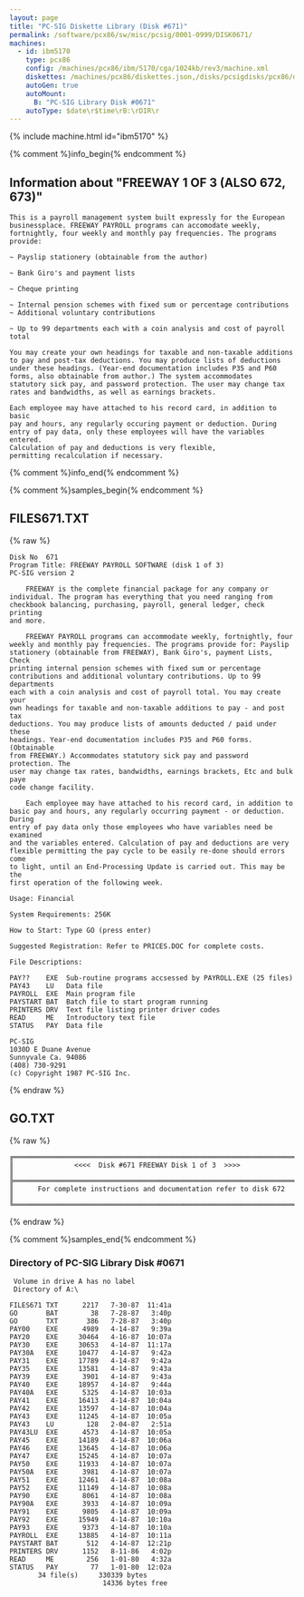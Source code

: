 ```yaml
---
layout: page
title: "PC-SIG Diskette Library (Disk #671)"
permalink: /software/pcx86/sw/misc/pcsig/0001-0999/DISK0671/
machines:
  - id: ibm5170
    type: pcx86
    config: /machines/pcx86/ibm/5170/cga/1024kb/rev3/machine.xml
    diskettes: /machines/pcx86/diskettes.json,/disks/pcsigdisks/pcx86/diskettes.json
    autoGen: true
    autoMount:
      B: "PC-SIG Library Disk #0671"
    autoType: $date\r$time\rB:\rDIR\r
---
```


{% include machine.html id="ibm5170" %}

{% comment %}info_begin{% endcomment %}

## Information about "FREEWAY 1 OF 3 (ALSO 672, 673)"

    This is a payroll management system built expressly for the European
    businessplace. FREEWAY PAYROLL programs can accomodate weekly,
    fortnightly, four weekly and monthly pay frequencies. The programs
    provide:
    
    ~ Payslip stationery (obtainable from the author)
    
    ~ Bank Giro's and payment lists
    
    ~ Cheque printing
    
    ~ Internal pension schemes with fixed sum or percentage contributions
    ~ Additional voluntary contributions
    
    ~ Up to 99 departments each with a coin analysis and cost of payroll
    total
    
    You may create your own headings for taxable and non-taxable additions
    to pay and post-tax deductions. You may produce lists of deductions
    under these headings. (Year-end documentation includes P35 and P60
    forms, also obtainable from author.) The system accommodates
    statutory sick pay, and password protection. The user may change tax
    rates and bandwidths, as well as earnings brackets.
    
    Each employee may have attached to his record card, in addition to basic
    pay and hours, any regularly occuring payment or deduction. During
    entry of pay data, only these employees will have the variables entered.
    Calculation of pay and deductions is very flexible,
    permitting recalculation if necessary.
{% comment %}info_end{% endcomment %}

{% comment %}samples_begin{% endcomment %}

## FILES671.TXT

{% raw %}
```
Disk No  671
Program Title: FREEWAY PAYROLL SOFTWARE (disk 1 of 3)
PC-SIG version 2
 
    FREEWAY is the complete financial package for any company or
individual. The program has everything that you need ranging from
checkbook balancing, purchasing, payroll, general ledger, check printing
and more.
 
    FREEWAY PAYROLL programs can accommodate weekly, fortnightly, four
weekly and monthly pay frequencies. The programs provide for: Payslip
stationery (obtainable from FREEWAY), Bank Giro's, payment Lists, Check
printing internal pension schemes with fixed sum or percentage
contributions and additional voluntary contributions. Up to 99 departments
each with a coin analysis and cost of payroll total. You may create your
own headings for taxable and non-taxable additions to pay - and post tax
deductions. You may produce lists of amounts deducted / paid under these
headings. Year-end documentation includes P35 and P60 forms. (Obtainable
from FREEWAY.) Accommodates statutory sick pay and password protection. The
user may change tax rates, bandwidths, earnings brackets, Etc and bulk paye
code change facility.
 
    Each employee may have attached to his record card, in addition to
basic pay and hours, any regularly occurring payment - or deduction. During
entry of pay data only those employees who have variables need be examined
and the variables entered. Calculation of pay and deductions are very
flexible permitting the pay cycle to be easily re-done should errors come
to light, until an End-Processing Update is carried out. This may be the
first operation of the following week.
 
Usage: Financial
 
System Requirements: 256K
 
How to Start: Type GO (press enter)
 
Suggested Registration: Refer to PRICES.DOC for complete costs.
 
File Descriptions:
 
PAY??    EXE  Sub-routine programs accsessed by PAYROLL.EXE (25 files)
PAY43    LU   Data file
PAYROLL  EXE  Main program file
PAYSTART BAT  Batch file to start program running
PRINTERS DRV  Text file listing printer driver codes
READ     ME   Introductory text file
STATUS   PAY  Data file
 
PC-SIG
1030D E Duane Avenue
Sunnyvale Ca. 94086
(408) 730-9291
(c) Copyright 1987 PC-SIG Inc.

```
{% endraw %}

## GO.TXT

{% raw %}
```
╔═════════════════════════════════════════════════════════════════════════╗
║               <<<<  Disk #671 FREEWAY Disk 1 of 3  >>>>                 ║
╠═════════════════════════════════════════════════════════════════════════╣
║      For complete instructions and documentation refer to disk 672      ║
╚═════════════════════════════════════════════════════════════════════════╝
```
{% endraw %}

{% comment %}samples_end{% endcomment %}

### Directory of PC-SIG Library Disk #0671

     Volume in drive A has no label
     Directory of A:\

    FILES671 TXT      2217   7-30-87  11:41a
    GO       BAT        38   7-28-87   3:40p
    GO       TXT       386   7-28-87   3:40p
    PAY00    EXE      4989   4-14-87   9:39a
    PAY20    EXE     30464   4-16-87  10:07a
    PAY30    EXE     30653   4-14-87  11:17a
    PAY30A   EXE     10477   4-14-87   9:42a
    PAY31    EXE     17789   4-14-87   9:42a
    PAY35    EXE     13581   4-14-87   9:43a
    PAY39    EXE      3901   4-14-87   9:43a
    PAY40    EXE     18957   4-14-87   9:44a
    PAY40A   EXE      5325   4-14-87  10:03a
    PAY41    EXE     16413   4-14-87  10:04a
    PAY42    EXE     13597   4-14-87  10:04a
    PAY43    EXE     11245   4-14-87  10:05a
    PAY43    LU        128   2-04-87   2:51a
    PAY43LU  EXE      4573   4-14-87  10:05a
    PAY45    EXE     14189   4-14-87  10:06a
    PAY46    EXE     13645   4-14-87  10:06a
    PAY47    EXE     15245   4-14-87  10:07a
    PAY50    EXE     11933   4-14-87  10:07a
    PAY50A   EXE      3981   4-14-87  10:07a
    PAY51    EXE     12461   4-14-87  10:08a
    PAY52    EXE     11149   4-14-87  10:08a
    PAY90    EXE      8061   4-14-87  10:08a
    PAY90A   EXE      3933   4-14-87  10:09a
    PAY91    EXE      9805   4-14-87  10:09a
    PAY92    EXE     15949   4-14-87  10:10a
    PAY93    EXE      9373   4-14-87  10:10a
    PAYROLL  EXE     13885   4-14-87  10:11a
    PAYSTART BAT       512   4-14-87  12:21p
    PRINTERS DRV      1152   8-11-86   4:02p
    READ     ME        256   1-01-80   4:32a
    STATUS   PAY        77   1-01-80  12:02a
           34 file(s)     330339 bytes
                           14336 bytes free
